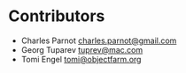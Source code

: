 # Contributors

- Charles Parnot charles.parnot@gmail.com
- Georg Tuparev tuprev@mac.com
- Tomi Engel  tomi@objectfarm.org


